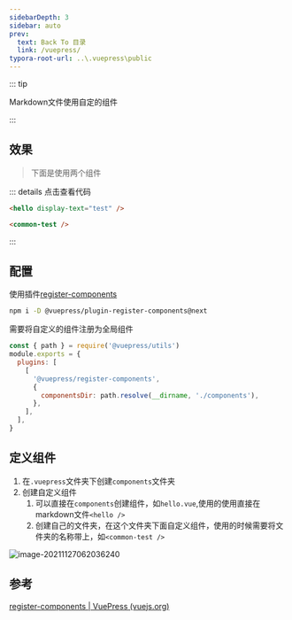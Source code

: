 ```yaml
---
sidebarDepth: 3
sidebar: auto
prev:
  text: Back To 目录
  link: /vuepress/
typora-root-url: ..\.vuepress\public
---
```



::: tip 

Markdown文件使用自定的组件

:::



## 效果

> 下面是使用两个组件

<common-test />

<hello display-text="test" />




::: details 点击查看代码

```html
<hello display-text="test" />

<common-test />
```

:::

## 配置

使用插件[register-components](https://v2.vuepress.vuejs.org/zh/reference/plugin/register-components.html#register-components)

```sh
npm i -D @vuepress/plugin-register-components@next
```

需要将自定义的组件注册为全局组件

```js
const { path } = require('@vuepress/utils')
module.exports = {
  plugins: [
    [
      '@vuepress/register-components',
      {
        componentsDir: path.resolve(__dirname, './components'),
      },
    ],
  ],
}
```



## 定义组件

1. 在`.vuepress`文件夹下创建`components`文件夹
2. 创建自定义组件
   1. 可以直接在`components`创建组件，如`hello.vue`,使用的使用直接在markdown文件`<hello />`
   2. 创建自己的文件夹，在这个文件夹下面自定义组件，使用的时候需要将文件夹的名称带上，如`<common-test />`

![image-20211127062036240](https://gitee.com/aeroxian/PictureRepos/raw/master../.vuepress/public/images/image-20211127062036240.png)



## 参考

[register-components | VuePress (vuejs.org)](https://v2.vuepress.vuejs.org/zh/reference/plugin/register-components.html#register-components)

